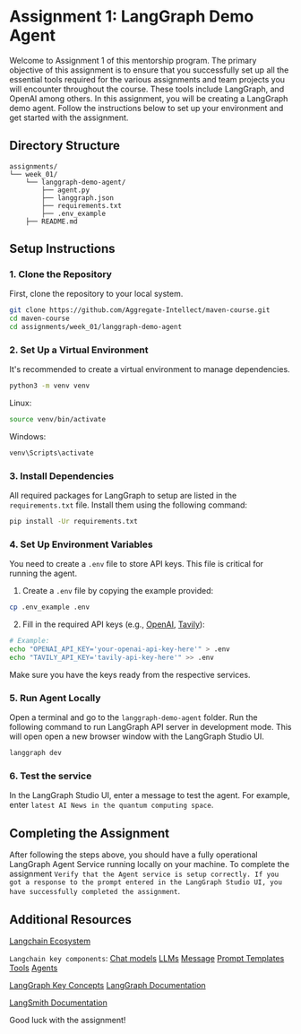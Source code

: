 
# Assignment 1: LangGraph Demo Agent

Welcome to Assignment 1 of this mentorship program. The primary objective of this assignment is to ensure that you successfully set up all the essential tools required for the various assignments and team projects you will encounter throughout the course. These tools include LangGraph, and OpenAI among others. In this assignment, you will be creating a LangGraph demo agent. Follow the instructions below to set up your environment and get started with the assignment.

## Directory Structure

```
assignments/
└── week_01/
    └── langgraph-demo-agent/
        ├── agent.py
        ├── langgraph.json
        ├── requirements.txt
        ├── .env_example
    ├── README.md
```

## Setup Instructions

### 1. Clone the Repository

First, clone the repository to your local system.

```bash
git clone https://github.com/Aggregate-Intellect/maven-course.git
cd maven-course
cd assignments/week_01/langgraph-demo-agent
```

### 2. Set Up a Virtual Environment

It's recommended to create a virtual environment to manage dependencies.

```bash
python3 -m venv venv
```

Linux:

```bash
source venv/bin/activate
```

Windows:

```bash
venv\Scripts\activate
```

### 3. Install Dependencies

All required packages for LangGraph to setup are listed in the `requirements.txt` file. Install them using the following command:

```bash
pip install -Ur requirements.txt
```

### 4. Set Up Environment Variables

You need to create a `.env` file to store API keys. This file is critical for running the agent.

1. Create a `.env` file by copying the example provided:

```bash
cp .env_example .env
```

2. Fill in the required API keys (e.g., [OpenAI](https://openai.com/index/openai-api/), [Tavily](https://app.tavily.com/)):

```bash
# Example:
echo "OPENAI_API_KEY='your-openai-api-key-here'" > .env
echo "TAVILY_API_KEY='tavily-api-key-here'" >> .env
```

Make sure you have the keys ready from the respective services.

### 5. Run Agent Locally
Open a terminal and go to the `langgraph-demo-agent` folder. Run the following command to run LangGraph API server in development mode. This will open open a new browser window with the LangGraph Studio UI.

```bash
langgraph dev
```
### 6. Test the service
In the LangGraph Studio UI, enter a message to test the agent. For example, enter `latest AI News in the quantum computing space`.

## Completing the Assignment

 After following the steps above, you should have a fully operational LangGraph Agent Service running locally on your machine. To complete the assignment `Verify that the Agent service is setup correctly. If you got a response to the prompt entered in the LangGraph Studio UI, you have successfully completed the assignment`.

## Additional Resources

[Langchain Ecosystem](https://python.langchain.com/docs/introduction/)

`Langchain key components`:
[Chat models](https://python.langchain.com/docs/how_to/#chat-models)
[LLMs](https://python.langchain.com/docs/how_to/#llms)
[Message](https://python.langchain.com/docs/how_to/#messages)
[Prompt Templates](https://python.langchain.com/docs/how_to/#prompt-templates)
[Tools](https://python.langchain.com/docs/how_to/#tools)
[Agents](https://python.langchain.com/docs/how_to/#agents)

[LangGraph Key Concepts](https://langchain-ai.github.io/langgraph/concepts/)
[LangGraph Documentation](https://langchain-ai.github.io/langgraph/)

[LangSmith Documentation](https://smith.langchain.com/docs/)

Good luck with the assignment!
